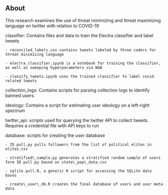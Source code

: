 ## About

This research examines the use of threat minimizing and threat maximizing language on twitter with relation to COVID-19

classifier: Contains files and data to train the Electra classifier and label tweets

	- reconciled_labels.csv contains tweets labeled by three coders for threat minimizing language

	- electra_classifier.ipynb is a notebook for training the classifier, as well as sweeping hyperparameters via W&B

	- classify_tweets.ipynb uses the trained classifier to label covid related tweets

collection_logs: Contains scripts for parsing collection logs to identify banned users.

ideology: Contains a script for estimating user ideology on a left-right spectrum

twitter_api: scripts used for querying the twitter API to collect tweets. Requires a credential file with API keys to run

database: scripts for creating the user database

	- ID pull.py pulls followers from the list of political elites in elites.csv

	- stratified\_sample.py generates a stratified random sample of users form ID pull.py based on state\_pop\_data.csv

	- sqlite pull.R, a generic R script for accessing the SQLite data bases

	- create\_user\_db.R creates the final database of users and user meta data
